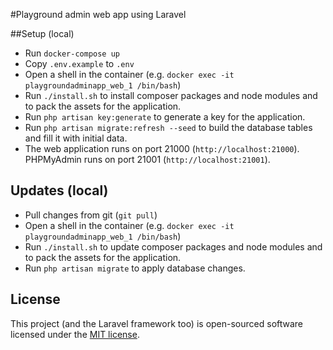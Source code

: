 #Playground admin web app using Laravel

##Setup (local)

* Run `docker-compose up`
* Copy `.env.example` to `.env`
* Open a shell in the container (e.g. `docker exec -it playgroundadminapp_web_1 /bin/bash`)
* Run `./install.sh` to install composer packages and node modules and to pack the assets for the application.
* Run `php artisan key:generate` to generate a key for the application.
* Run `php artisan migrate:refresh --seed` to build the database tables and fill it with initial data.
* The web application runs on port 21000 (`http://localhost:21000`). PHPMyAdmin runs on port 21001 (`http://localhost:21001`).
## Updates (local)

* Pull changes from git (`git pull`)
* Open a shell in the container (e.g. `docker exec -it playgroundadminapp_web_1 /bin/bash`)
* Run `./install.sh` to update composer packages and node modules and to pack the assets for the application.
* Run `php artisan migrate` to apply database changes.

## License
This project (and the Laravel framework too) is open-sourced software licensed under the [MIT license](http://opensource.org/licenses/MIT).
